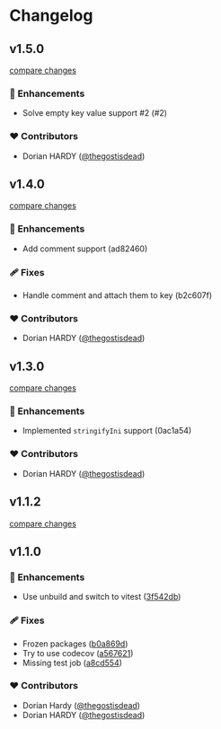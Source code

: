 # Changelog

## v1.5.0

[compare changes](https://undefined/undefined/compare/v1.4.0...v1.5.0)


### 🚀 Enhancements

  - Solve empty key value support #2 (#2)

### ❤️  Contributors

- Dorian HARDY ([@thegostisdead](http://github.com/thegostisdead))

## v1.4.0

[compare changes](https://undefined/undefined/compare/v1.3.0...v1.4.0)


### 🚀 Enhancements

  - Add comment support (ad82460)

### 🩹 Fixes

  - Handle comment and attach them to key (b2c607f)

### ❤️  Contributors

- Dorian HARDY ([@thegostisdead](http://github.com/thegostisdead))

## v1.3.0

[compare changes](https://undefined/undefined/compare/v1.1.2...v1.3.0)


### 🚀 Enhancements

  - Implemented `stringifyIni` support (0ac1a54)

### ❤️  Contributors

- Dorian HARDY ([@thegostisdead](http://github.com/thegostisdead))

## v1.1.2

[compare changes](https://github.com/thegostisdead/js-ini-parser/compare/v1.1.1...v1.1.2)

## v1.1.0


### 🚀 Enhancements

  - Use unbuild and switch to vitest ([3f542db](https://github.com/thegostisdead/js-ini-parser/commit/3f542db))

### 🩹 Fixes

  - Frozen packages ([b0a869d](https://github.com/thegostisdead/js-ini-parser/commit/b0a869d))
  - Try to use codecov ([a567621](https://github.com/thegostisdead/js-ini-parser/commit/a567621))
  - Missing test job ([a8cd554](https://github.com/thegostisdead/js-ini-parser/commit/a8cd554))

### ❤️  Contributors

- Dorian Hardy ([@thegostisdead](http://github.com/thegostisdead))
- Dorian HARDY ([@thegostisdead](http://github.com/thegostisdead))

